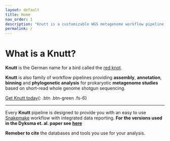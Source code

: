 ```yaml
---
layout: default
title: Home
nav_order: 1
description: "Knutt is a customizable WGS metagenome workflow pipeline for microbiologists. Focus on your research, not your Perl scripts."
permalink: /
---
```


# What is a Knutt?

**Knutt** is the German name for a bird called the [red knot](https://en.wikipedia.org/wiki/Red_knot). 

**Knutt** is also family of workflow pipelines providing **assembly**, **annotation**, **binning** and **phylogenetic analysis** for prokaryotic **metagenome studies** based on short-read whole genome shotgun sequencing.

[Get Knutt today](/install){: .btn .btn-green .fs-6}

* * *

Every **Knutt** pipeline is designed to provide you with an easy to use [Snakemake](https://snakemake.readthedocs.io) workflow with integrated data reporting. **For the versions used in the Dyksma et. al. paper see [here](/Snakefiles)**

**Remeber to cite** the databases and tools you use for your analysis.